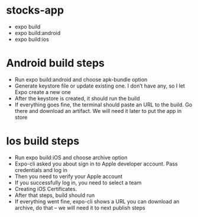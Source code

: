 # stocks-app

- expo build
- expo build:android
- expo build:ios 

# Android build steps
- Run expo build:android and choose apk-bundle option
- Generate keystore file or update existing one. I don’t have any, so I let Expo create a new one
- After the keystore is created, it should run the build
- If everything goes fine, the terminal should paste an URL to the build. Go there and download an artifact. We will need it later to put the app in store

# Ios build steps
- Run expo build:iOS and choose archive option
- Expo-cli asked you about sign in to Apple developer account. Pass credentials and log in
- Then you need to verify your Apple account
- If you successfully log in, you need to select a team
- Creating iOS Certificates.
- After that steps, build should run
- If everything went fine, expo-cli shows a URL you can download an archive, do that – we will need it to next publish steps
